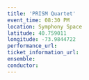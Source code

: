 ```yaml
---
title: 'PRISM Quartet'
event_time: 08:30 PM
location: Symphony Space
latitude: 40.759011
longitude: -73.9844722
performance_url: 
ticket_information_url: 
ensemble: 
conductor: 
---
```

